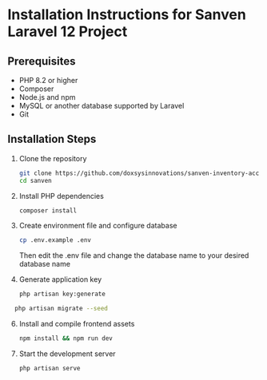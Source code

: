 # Installation Instructions for Sanven Laravel 12 Project

## Prerequisites
- PHP 8.2 or higher
- Composer
- Node.js and npm
- MySQL or another database supported by Laravel
- Git

## Installation Steps

1. Clone the repository
   ```bash
   git clone https://github.com/doxsysinnovations/sanven-inventory-accounting.git sanven
   cd sanven
   ```

2. Install PHP dependencies
   ```bash
   composer install
   ```

3. Create environment file and configure database
   ```bash
   cp .env.example .env
   ```
   Then edit the .env file and change the database name to your desired database name

4. Generate application key
   ```bash
   php artisan key:generate
   ```
 ```bash
   php artisan migrate --seed
   ```

6. Install and compile frontend assets
   ```bash
   npm install && npm run dev
   ```

7. Start the development server
   ```bash
   php artisan serve
   ```


